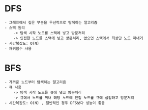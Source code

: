 # DFS
    - 그래프에서 깊은 부분을 우선적으로 탐색하는 알고리즘
    - 스택 원리
        -> 탐색 시작 노드를 스택에 넣고 방문처리
        -> 인접한 노드를 스택에 넣고 방문처리, 없으면 스택에서 최상단 노드 꺼내기
    - 시간복잡도: O(N)
    - 재귀함수 사용

# BFS
    - 가까운 노드부터 탐색하는 알고리즘
    - 큐 사용
        -> 탐색 시작 노드를 큐에 넣고 방문처리
        -> 큐에서 노드를 꺼내 해당 노드에 인접 노드를 큐에 삽입하고 방문처리
    - 시간복잡도: O(N) , 일반적인 경우 DFS보다 성능이 좋음 

